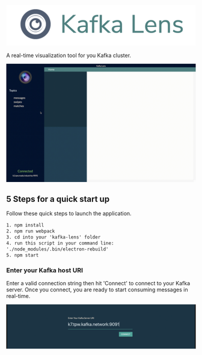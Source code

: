![](K-rm-logo.gif)

A real-time visualization tool for you Kafka cluster.

![](kl-g.gif)

## 5 Steps for a quick start up

Follow these quick steps to launch the application.

```
1. npm install
2. npm run webpack
3. cd into your 'kafka-lens' folder
4. run this script in your command line: './node_modules/.bin/electron-rebuild'
5. npm start
```

### Enter your Kafka host URI

Enter a valid connection string then hit 'Connect' to connect to your Kafka server. Once you connect, you are ready to start consuming messages in real-time. 

![](cp-rm.gif)


